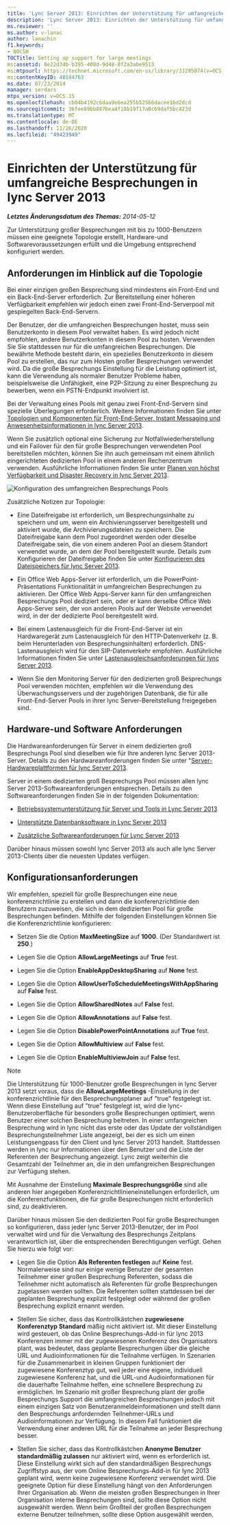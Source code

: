 ```yaml
---
title: 'Lync Server 2013: Einrichten der Unterstützung für umfangreiche Besprechungen'
description: 'Lync Server 2013: Einrichten der Unterstützung für umfangreiche Besprechungen'
ms.reviewer: ''
ms.author: v-lanac
author: lanachin
f1.keywords:
- NOCSH
TOCTitle: Setting up support for large meetings
ms:assetid: 8e22d34b-b395-408d-9d48-8f2a3abe9513
ms:mtpsurl: https://technet.microsoft.com/en-us/library/JJ205074(v=OCS.15)
ms:contentKeyID: 48184763
ms.date: 07/23/2014
manager: serdars
mtps_version: v=OCS.15
ms.openlocfilehash: cb04b4192c6daa9e6ea255b52566dacee1bd2dcd
ms.sourcegitcommit: 36fee89bb887bea4f18b19f17a8c69daf5bc423d
ms.translationtype: MT
ms.contentlocale: de-DE
ms.lasthandoff: 11/26/2020
ms.locfileid: "49423949"
---
```

# <a name="setting-up-support-for-large-meetings-in-lync-server-2013"></a>Einrichten der Unterstützung für umfangreiche Besprechungen in lync Server 2013

<div data-xmlns="http://www.w3.org/1999/xhtml">

<div class="topic" data-xmlns="http://www.w3.org/1999/xhtml" data-msxsl="urn:schemas-microsoft-com:xslt" data-cs="https://msdn.microsoft.com/">

<div data-asp="https://msdn2.microsoft.com/asp">



</div>

<div id="mainSection">

<div id="mainBody">

<span> </span>

_**Letztes Änderungsdatum des Themas:** 2014-05-12_

Zur Unterstützung großer Besprechungen mit bis zu 1000-Benutzern müssen eine geeignete Topologie erstellt, Hardware-und Softwarevoraussetzungen erfüllt und die Umgebung entsprechend konfiguriert werden.

<div>

## <a name="topology-requirements"></a>Anforderungen im Hinblick auf die Topologie

Bei einer einzigen großen Besprechung sind mindestens ein Front-End und ein Back-End-Server erforderlich. Zur Bereitstellung einer höheren Verfügbarkeit empfehlen wir jedoch einen zwei Front-End-Serverpool mit gespiegelten Back-End-Servern.

Der Benutzer, der die umfangreichen Besprechungen hostet, muss sein Benutzerkonto in diesem Pool verwaltet haben. Es wird jedoch nicht empfohlen, andere Benutzerkonten in diesem Pool zu hosten. Verwenden Sie Sie stattdessen nur für die umfangreichen Besprechungen. Die bewährte Methode besteht darin, ein spezielles Benutzerkonto in diesem Pool zu erstellen, das nur zum Hosten großer Besprechungen verwendet wird. Da die große Besprechungs Einstellung für die Leistung optimiert ist, kann die Verwendung als normaler Benutzer Probleme haben, beispielsweise die Unfähigkeit, eine P2P-Sitzung zu einer Besprechung zu bewerben, wenn ein PSTN-Endpunkt involviert ist.

Bei der Verwaltung eines Pools mit genau zwei Front-End-Servern sind spezielle Überlegungen erforderlich. Weitere Informationen finden Sie unter [Topologien und Komponenten für Front-End-Server, Instant Messaging und Anwesenheitsinformationen in lync Server 2013](lync-server-2013-topologies-and-components-for-front-end-servers-instant-messaging-and-presence.md).

Wenn Sie zusätzlich optional eine Sicherung zur Notfallwiederherstellung und ein Failover für den für große Besprechungen verwendeten Pool bereitstellen möchten, können Sie ihn auch gemeinsam mit einem ähnlich eingerichteten dedizierten Pool in einem anderen Rechenzentrum verwenden. Ausführliche Informationen finden Sie unter [Planen von höchst Verfügbarkeit und Disaster Recovery in lync Server 2013](lync-server-2013-planning-for-high-availability-and-disaster-recovery.md).

![Konfiguration des umfangreichen Besprechungs Pools](images/JJ205074.ee00e1c0-c3b2-464d-aa89-a1e877cd034d(OCS.15).jpg "Konfiguration des umfangreichen Besprechungs Pools")

Zusätzliche Notizen zur Topologie:

  - Eine Dateifreigabe ist erforderlich, um Besprechungsinhalte zu speichern und um, wenn ein Archivierungsserver bereitgestellt und aktiviert wurde, die Archivierungsdateien zu speichern. Die Dateifreigabe kann dem Pool zugeordnet werden oder dieselbe Dateifreigabe sein, die von einem anderen Pool an diesem Standort verwendet wurde, an dem der Pool bereitgestellt wurde. Details zum Konfigurieren der Dateifreigabe finden Sie unter [Konfigurieren des Dateispeichers für lync Server 2013](lync-server-2013-configure-dfs-file-storage.md).

  - Ein Office Web Apps-Server ist erforderlich, um die PowerPoint-Präsentations Funktionalität in umfangreichen Besprechungen zu aktivieren. Der Office Web Apps-Server kann für den umfangreichen Besprechungs Pool dediziert sein, oder er kann derselbe Office Web Apps-Server sein, der von anderen Pools auf der Website verwendet wird, in der der dedizierte Pool bereitgestellt wird.

  - Bei einem Lastenausgleich für die Front-End-Server ist ein Hardwaregerät zum Lastenausgleich für den HTTP-Datenverkehr (z. B. beim Herunterladen von Besprechungsinhalten) erforderlich. DNS-Lastenausgleich wird für den SIP-Datenverkehr empfohlen. Ausführliche Informationen finden Sie unter [Lastenausgleichsanforderungen für lync Server 2013](lync-server-2013-load-balancing-requirements.md).

  - Wenn Sie den Monitoring Server für den dedizierten groß Besprechungs Pool verwenden möchten, empfehlen wir die Verwendung des Überwachungsservers und der zugehörigen Datenbank, die für alle Front-End-Server Pools in ihrer lync Server-Bereitstellung freigegeben sind.

</div>

<div>

## <a name="hardware-and-software-requirements"></a>Hardware-und Software Anforderungen

Die Hardwareanforderungen für Server in einem dedizierten groß Besprechungs Pool sind dieselben wie für Ihre anderen lync Server 2013-Server. Details zu den Hardwareanforderungen finden Sie unter "[Server-Hardwareplattformen für lync Server 2013](lync-server-2013-server-hardware-platforms.md).

Server in einem dedizierten groß Besprechungs Pool müssen allen lync Server 2013-Softwareanforderungen entsprechen. Details zu den Softwareanforderungen finden Sie in der folgenden Dokumentation:

  - [Betriebssystemunterstützung für Server und Tools in Lync Server 2013](lync-server-2013-server-and-tools-operating-system-support.md)

  - [Unterstützte Datenbanksoftware in Lync Server 2013](lync-server-2013-database-software-support.md)

  - [Zusätzliche Softwareanforderungen für Lync Server 2013](lync-server-2013-additional-software-requirements.md)

Darüber hinaus müssen sowohl lync Server 2013 als auch alle lync Server 2013-Clients über die neuesten Updates verfügen.

</div>

<div>

## <a name="configuration-requirements"></a>Konfigurationsanforderungen

Wir empfehlen, speziell für große Besprechungen eine neue konferenzrichtlinie zu erstellen und dann die konferenzrichtlinie den Benutzern zuzuweisen, die sich in dem dedizierten Pool für große Besprechungen befinden. Mithilfe der folgenden Einstellungen können Sie die Konferenzrichtlinie konfigurieren:

  - Setzen Sie die Option **MaxMeetingSize** auf **1000**. (Der Standardwert ist **250**.)

  - Legen Sie die Option **AllowLargeMeetings** auf **True** fest.

  - Legen Sie die Option **EnableAppDesktopSharing** auf **None** fest.

  - Legen Sie die Option **AllowUserToScheduleMeetingsWithAppSharing** auf **False** fest.

  - Legen Sie die Option **AllowSharedNotes** auf **False** fest.

  - Legen Sie die Option **AllowAnnotations** auf **False** fest.

  - Legen Sie die Option **DisablePowerPointAnnotations** auf **True** fest.

  - Legen Sie die Option **AllowMultiview** auf **False** fest.

  - Legen Sie die Option **EnableMultiviewJoin** auf **False** fest.

<div>


> [!NOTE]  
> Die Unterstützung für 1000-Benutzer große Besprechungen in lync Server 2013 setzt voraus, dass die <STRONG>AllowLargeMeetings</STRONG> -Einstellung in der konferenzrichtlinie für den Besprechungsplaner auf "true" festgelegt ist. Wenn diese Einstellung auf "true" festgelegt ist, wird die lync-Benutzeroberfläche für besonders große Besprechungen optimiert, wenn Benutzer einer solchen Besprechung beitreten. In einer umfangreichen Besprechung wird in lync nicht das erste oder das Update der vollständigen Besprechungsteilnehmer Liste angezeigt, bei der es sich um einen Leistungsengpass für den Client und lync Server 2013 handelt. Stattdessen werden in lync nur Informationen über den Benutzer und die Liste der Referenten der Besprechung angezeigt. Lync zeigt weiterhin die Gesamtzahl der Teilnehmer an, die in den umfangreichen Besprechungen zur Verfügung stehen.



</div>

Mit Ausnahme der Einstellung **Maximale Besprechungsgröße** sind alle anderen hier angegeben Konferenzrichtlinieneinstellungen erforderlich, um die Konferenzfunktionen, die für große Besprechungen nicht erforderlich sind, zu deaktivieren.

Darüber hinaus müssen Sie den dedizierten Pool für große Besprechungen so konfigurieren, dass jeder lync Server 2013-Benutzer, der im Pool verwaltet wird und für die Verwaltung des Besprechungs Zeitplans verantwortlich ist, über die entsprechenden Berechtigungen verfügt. Gehen Sie hierzu wie folgt vor:

  - Legen Sie die Option **Als Referenten festlegen** auf **Keine** fest. Normalerweise sind nur einige wenige Benutzer der gesamten Teilnehmer einer großen Besprechung Referenten, sodass die Teilnehmer nicht automatisch als Referenten für große Besprechungen zugelassen werden sollten. Die Referenten sollten stattdessen bei der geplanten Besprechung explizit festgelegt oder während der großen Besprechung explizit ernannt werden.

  - Stellen Sie sicher, dass das Kontrollkästchen **zugewiesene Konferenztyp Standard** mäßig nicht aktiviert ist. Mit dieser Einstellung wird gesteuert, ob das Online Besprechungs-Add-in für lync 2013 Konferenzen immer mit der zugewiesenen Konferenz des Organisators plant, was bedeutet, dass geplante Besprechungen über die gleiche URL und Audioinformationen für die Teilnahme verfügen. In Szenarien für die Zusammenarbeit in kleinen Gruppen funktioniert der zugewiesene Konferenztyp gut, weil jeder eine eigene, individuell zugewiesene Konferenz hat, und die URL-und Audioinformationen für die dauerhafte Teilnahme helfen, eine schnellere Besprechung zu ermöglichen. Im Szenario mit großer Besprechung plant der große Besprechungs Support die umfangreichen Besprechungen jedoch mit einem einzigen Satz von Benutzeranmeldeinformationen und stellt dann den Besprechungs anfordernden Teilnehmer-URLs und Audioinformationen zur Verfügung. In diesem Fall funktioniert die Verwendung einer anderen URL für die Teilnahme an jeder Besprechung besser.

  - Stellen Sie sicher, dass das Kontrollkästchen **Anonyme Benutzer standardmäßig zulassen** nur aktiviert wird, wenn es erforderlich ist. Diese Einstellung wirkt sich auf den standardmäßigen Besprechungs Zugriffstyp aus, der vom Online Besprechungs-Add-in für lync 2013 geplant wird, wenn keine zugewiesene Konferenz verwendet wird. Die geeignete Option für diese Einstellung hängt von den Anforderungen Ihrer Organisation ab. Wenn die meisten großen Besprechungen in Ihrer Organisation interne Besprechungen sind, sollte diese Option nicht ausgewählt werden. Wenn beim Großteil der großen Besprechungen externe Benutzer teilnehmen, sollte diese Option ausgewählt werden.

</div>

</div>

<span> </span>

</div>

</div>

</div>

